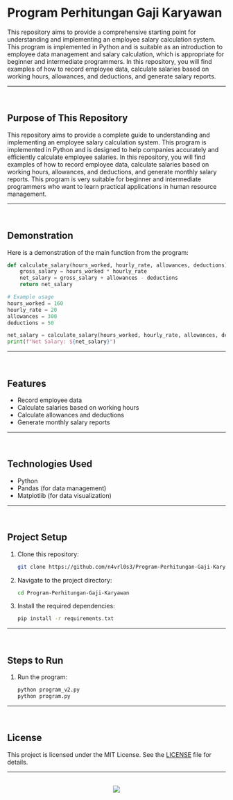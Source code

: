 # Program Perhitungan Gaji Karyawan

This repository aims to provide a comprehensive starting point for understanding and implementing an employee salary calculation system. This program is implemented in Python and is suitable as an introduction to employee data management and salary calculation, which is appropriate for beginner and intermediate programmers. In this repository, you will find examples of how to record employee data, calculate salaries based on working hours, allowances, and deductions, and generate salary reports.

<hr><br>

## Purpose of This Repository

This repository aims to provide a complete guide to understanding and implementing an employee salary calculation system. This program is implemented in Python and is designed to help companies accurately and efficiently calculate employee salaries. In this repository, you will find examples of how to record employee data, calculate salaries based on working hours, allowances, and deductions, and generate monthly salary reports. This program is very suitable for beginner and intermediate programmers who want to learn practical applications in human resource management.

<hr><br>

## Demonstration

Here is a demonstration of the main function from the program:

```python
def calculate_salary(hours_worked, hourly_rate, allowances, deductions):
    gross_salary = hours_worked * hourly_rate
    net_salary = gross_salary + allowances - deductions
    return net_salary

# Example usage
hours_worked = 160
hourly_rate = 20
allowances = 300
deductions = 50

net_salary = calculate_salary(hours_worked, hourly_rate, allowances, deductions)
print(f"Net Salary: ${net_salary}")
```

<hr><br>

## Features

- Record employee data
- Calculate salaries based on working hours
- Calculate allowances and deductions
- Generate monthly salary reports

<hr><br>

## Technologies Used

- Python
- Pandas (for data management)
- Matplotlib (for data visualization)

<hr><br>

## Project Setup

1. Clone this repository:
   ```bash
   git clone https://github.com/n4vrl0s3/Program-Perhitungan-Gaji-Karyawan.git
   ```
2. Navigate to the project directory:
   ```bash
   cd Program-Perhitungan-Gaji-Karyawan
   ```
3. Install the required dependencies:
   ```bash
   pip install -r requirements.txt
   ```

<hr><br>

## Steps to Run

1. Run the program:
   ```bash
   python program_v2.py
   python program.py
   ```

<hr><br>

## License

This project is licensed under the MIT License. See the [LICENSE](LICENSE) file for details.

<hr><br>

<div align="center">
  <a href="https://www.x.com/n4vrl0s3/">
    <img src="https://capsule-render.vercel.app/api?type=waving&height=200&color=100:49108B,20:F3F8FF&section=footer&reversal=false&textBg=false&fontAlignY=50&descAlign=48&descAlignY=59"/>
  </a>
</div>
